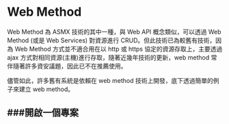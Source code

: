 # Web Method

<script type="text/javascript" src="../gitbook/app.js"></script>
<script type="text/javascript" src="../js/general.js"></script>

Web Method 為 ASMX 技術的其中一種，與 Web API 概念類似，可以透過 Web Method (或是 Web Services) 對資源進行 CRUD。但此技術已為較舊有技術，因為 Web Method 方式並不適合用在以 http 或 https 協定的資源存取上，主要透過 ajax 方式對相同資源(主機)進行存取，隨著近幾年技術的更新，web method 常伴隨著許多資安議題，因此已不在推薦使用。

儘管如此，許多舊有系統是依賴在 web method 技術上開發，底下透過簡單的例子來建立 web method。

###開啟一個專案
---




